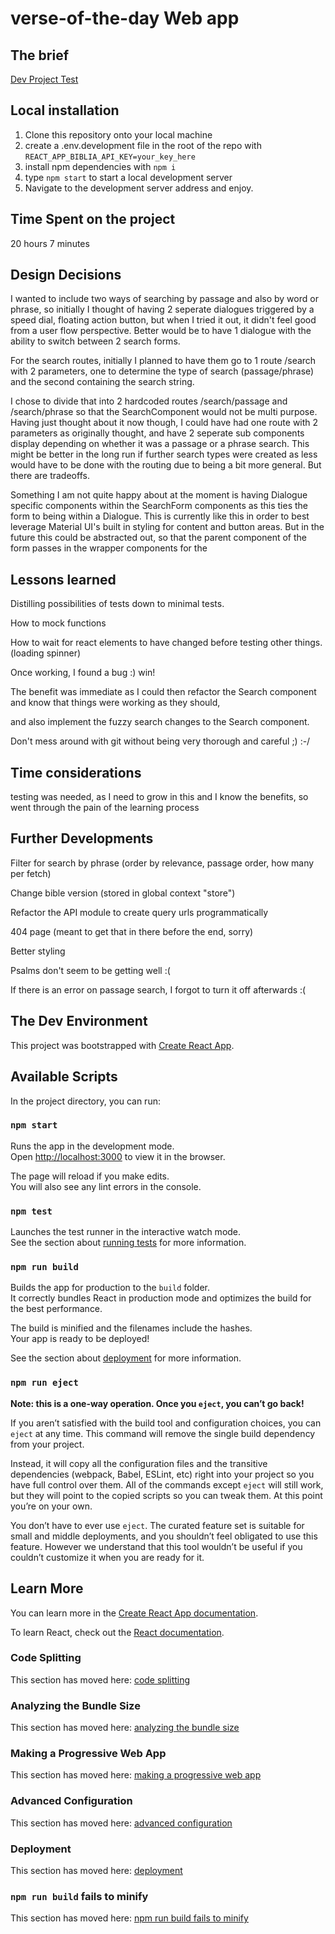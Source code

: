 # verse-of-the-day Web app

## The brief

[Dev Project Test](https://onesheep.org/developer-project-test)

## Local installation

1. Clone this repository onto your local machine
2. create a .env.development file in the root of the repo with `REACT_APP_BIBLIA_API_KEY=your_key_here`
3. install npm dependencies with `npm i`
4. type `npm start` to start a local development server
5. Navigate to the development server address and enjoy.

## Time Spent on the project

20 hours 7 minutes

## Design Decisions

I wanted to include two ways of searching by passage and also by word or phrase, so initially I thought of having 2 seperate dialogues triggered by a speed dial, floating action button, but when I tried it out, it didn't feel good from a user flow perspective. Better would be to have 1 dialogue with the ability to switch between 2 search forms.

For the search routes, initially I planned to have them go to 1 route /search with 2 parameters, one to determine the type of search (passage/phrase) and the second containing the search string.

I chose to divide that into 2 hardcoded routes /search/passage and /search/phrase so that the SearchComponent would not be multi purpose.  Having just thought about it now though, I could have had one route with 2 parameters as originally thought, and have 2 seperate sub components display depending on whether it was a passage or a phrase search. This might be better in the long run if further search types were created as less would have to be done with the routing due to being a bit more general. But there are tradeoffs.

Something I am not quite happy about at the moment is having Dialogue specific components within the SearchForm components as this ties the form to being within a Dialogue. This is currently like this in order to best leverage Material UI's built in styling for content and button areas. But in the future this could be abstracted out, so that the parent component of the form passes in the wrapper components for the

## Lessons learned

Distilling possibilities of tests down to minimal tests.

How to mock functions

How to wait for react elements to have changed before testing other things. (loading spinner)

Once working, I found a bug :) win!

The benefit was immediate as I could then refactor the Search component and know that things were working as they should,

and also implement the fuzzy search changes to the Search component.

Don't mess around with git without being very thorough and careful ;) :-/

## Time considerations

testing was needed, as I need to grow in this and I know the benefits, so went through the pain of the learning process

## Further Developments

Filter for search by phrase (order by relevance, passage order, how many per fetch)

Change bible version (stored in global context "store")

Refactor the API module to create query urls programmatically

404 page (meant to get that in there before the end, sorry)

Better styling

Psalms don't seem to be getting well :( 

If there is an error on passage search, I forgot to turn it off afterwards :(

## The Dev Environment

This project was bootstrapped with [Create React App](https://github.com/facebook/create-react-app).

## Available Scripts

In the project directory, you can run:

### `npm start`

Runs the app in the development mode.<br />
Open [http://localhost:3000](http://localhost:3000) to view it in the browser.

The page will reload if you make edits.<br />
You will also see any lint errors in the console.

### `npm test`

Launches the test runner in the interactive watch mode.<br />
See the section about [running tests](https://facebook.github.io/create-react-app/docs/running-tests) for more information.

### `npm run build`

Builds the app for production to the `build` folder.<br />
It correctly bundles React in production mode and optimizes the build for the best performance.

The build is minified and the filenames include the hashes.<br />
Your app is ready to be deployed!

See the section about [deployment](https://facebook.github.io/create-react-app/docs/deployment) for more information.

### `npm run eject`

**Note: this is a one-way operation. Once you `eject`, you can’t go back!**

If you aren’t satisfied with the build tool and configuration choices, you can `eject` at any time. This command will remove the single build dependency from your project.

Instead, it will copy all the configuration files and the transitive dependencies (webpack, Babel, ESLint, etc) right into your project so you have full control over them. All of the commands except `eject` will still work, but they will point to the copied scripts so you can tweak them. At this point you’re on your own.

You don’t have to ever use `eject`. The curated feature set is suitable for small and middle deployments, and you shouldn’t feel obligated to use this feature. However we understand that this tool wouldn’t be useful if you couldn’t customize it when you are ready for it.

## Learn More

You can learn more in the [Create React App documentation](https://facebook.github.io/create-react-app/docs/getting-started).

To learn React, check out the [React documentation](https://reactjs.org/).

### Code Splitting

This section has moved here: [code splitting](https://facebook.github.io/create-react-app/docs/code-splitting)

### Analyzing the Bundle Size

This section has moved here: [analyzing the bundle size](https://facebook.github.io/create-react-app/docs/analyzing-the-bundle-size)

### Making a Progressive Web App

This section has moved here: [making a progressive web app](https://facebook.github.io/create-react-app/docs/making-a-progressive-web-app)

### Advanced Configuration

This section has moved here: [advanced configuration](https://facebook.github.io/create-react-app/docs/advanced-configuration)

### Deployment

This section has moved here: [deployment](https://facebook.github.io/create-react-app/docs/deployment)

### `npm run build` fails to minify

This section has moved here: [npm run build fails to minify](https://facebook.github.io/create-react-app/docs/troubleshooting#npm-run-build-fails-to-minify)
